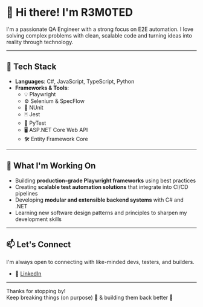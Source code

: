 # 👋 Hi there! I'm R3M0TED

I'm a passionate QA Engineer with a strong focus on E2E automation. I love solving complex problems with clean, scalable code and turning ideas into reality through technology.

---

## 🔧 Tech Stack

- **Languages**: C#, JavaScript, TypeScript, Python  
- **Frameworks & Tools**:  
  - 💡 Playwright
  - ⚙️ Selenium & SpecFlow
  - 🧪 NUnit
  - 🃏 Jest
  - 🔧 PyTest
  - 🖥 ASP.NET Core Web API  
  - 🛠 Entity Framework Core  

---

## 🚀 What I'm Working On

- Building **production-grade Playwright frameworks** using best practices
- Creating **scalable test automation solutions** that integrate into CI/CD pipelines
- Developing **modular and extensible backend systems** with C# and .NET
- Learning new software design patterns and principles to sharpen my development skills

---

## 📫 Let's Connect

I'm always open to connecting with like-minded devs, testers, and builders.

- 💼 [LinkedIn](https://www.linkedin.com/in/chris-wells-aa89871b4/)

---

Thanks for stopping by!  
Keep breaking things (on purpose) 🧪 & building them back better 🔧
